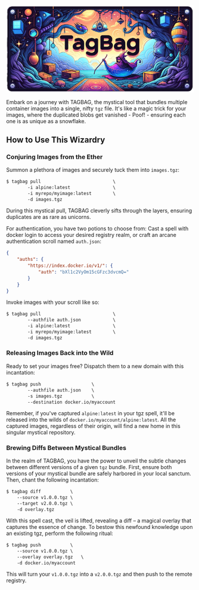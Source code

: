 <p align="center">
    <img src="banner.png" alt="Banner">
</p>

Embark on a journey with TAGBAG, the mystical tool that bundles multiple container
images into a single, nifty `tgz` file. It's like a magic trick for your images,
where the duplicated blobs get vanished - Poof! - ensuring each one is as unique as
a snowflake.

## How to Use This Wizardry

### Conjuring Images from the Ether

Summon a plethora of images and securely tuck them into `images.tgz`:

```
$ tagbag pull                           \
        -i alpine:latest                \
        -i myrepo/myimage:latest        \
        -d images.tgz
```

During this mystical pull, TAGBAG cleverly sifts through the layers, ensuring duplicates
are as rare as unicorns.

For authentication, you have two potions to choose from: Cast a spell with docker login
to access your desired registry realm, or craft an arcane authentication scroll named
`auth.json`:

```json
{
    "auths": {
        "https://index.docker.io/v1/": {
            "auth": "bXl1c2VyOm15cGFzc3dvcmQ="
        }
    }
}
```

Invoke images with your scroll like so:

```
$ tagbag pull                           \
        --authfile auth.json            \
        -i alpine:latest                \
        -i myrepo/myimage:latest        \
        -d images.tgz
```

### Releasing Images Back into the Wild

Ready to set your images free? Dispatch them to a new domain with this incantation:

```
$ tagbag push                   \
        --authfile auth.json    \
        -s images.tgz           \
        --destination docker.io/myaccount
```

Remember, if you've captured `alpine:latest` in your tgz spell, it'll be released into
the wilds of `docker.io/myaccount/alpine:latest`. All the captured images, regardless
of their origin, will find a new home in this singular mystical repository.


### Brewing Diffs Between Mystical Bundles

In the realm of TAGBAG, you have the power to unveil the subtle changes between different
versions of a given `tgz` bundle. First, ensure both versions of your mystical bundle are
safely harbored in your local sanctum. Then, chant the following incantation:


```
$ tagbag diff			\
	--source v1.0.0.tgz	\
	--target v2.0.0.tgz	\
	-d overlay.tgz
```

With this spell cast, the veil is lifted, revealing a diff – a magical overlay that
captures the essence of change. To bestow this newfound knowledge upon an existing
tgz, perform the following ritual:


```
$ tagbag push			\
	--source v1.0.0.tgz	\
	--overlay overlay.tgz	\
	-d docker.io/myaccount
```

This will turn your `v1.0.0.tgz` into a `v2.0.0.tgz` and then push to the remote
registry.
